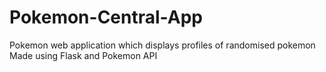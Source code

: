 # Pokemon-Central-App
Pokemon web application which displays profiles of randomised pokemon
Made using Flask and Pokemon API
